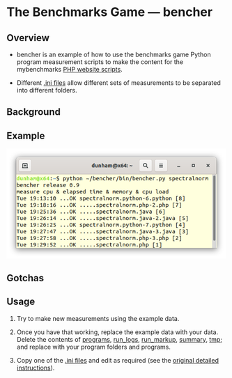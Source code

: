 The Benchmarks Game — bencher
==================================

Overview
--------
* bencher is an example of how to use the benchmarks game Python program measurement scripts to make the content for the mybenchmarks [PHP website scripts](../mybenchmarks).

* Different [.ini files](makefiles) allow different sets of measurements to be separated into different folders.

   
Background
----------



Example
-------
![](/bencher/screenshot.png)


Gotchas
-------



Usage
-----

1. Try to make new measurements using the example data. 

1. Once you have that working, replace the example data with your data. Delete the contents of [programs](programs), [run_logs](run_logs), [run_markup](run_markup), [summary](summary), [tmp](tmp); and replace with your program folders and programs.

1. Copy one of the [.ini files](makefiles) and edit as required (see the [original detailed instructions](README)).






